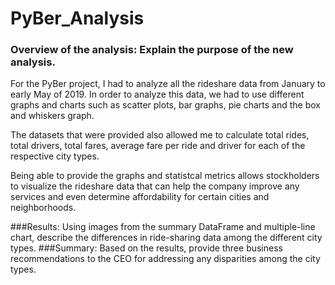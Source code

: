 # PyBer_Analysis

### Overview of the analysis: Explain the purpose of the new analysis.

For the PyBer project, I had to analyze all the rideshare data from January to early May of 2019. In order to analyze this data, we had to use different graphs and charts such as scatter plots, bar graphs, pie charts and the box and whiskers graph. 

The datasets that were provided also allowed me to calculate total rides, total drivers, total fares, average fare per ride and driver for each of the respective city types.

Being able to provide the graphs and statistcal metrics allows stockholders to visualize the rideshare data that can help the company improve any services and even determine affordability for certain cities and neighborhoods.


###Results: Using images from the summary DataFrame and multiple-line chart, describe the differences in ride-sharing data among the different city types.
###Summary: Based on the results, provide three business recommendations to the CEO for addressing any disparities among the city types.